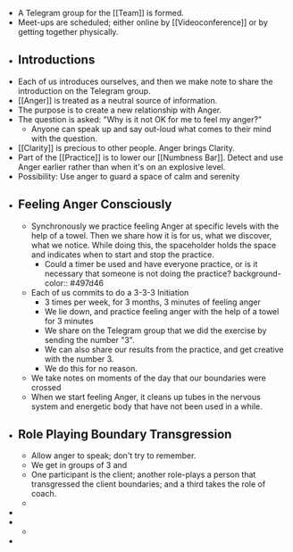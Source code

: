 - A Telegram group for the [[Team]] is formed.
- Meet-ups are scheduled; either online by [[Videoconference]] or by getting together physically.
- ## Introductions
- Each of us introduces ourselves, and then we make note to share the introduction on the Telegram group.
- [[Anger]] is treated as a neutral source of information.
- The purpose is to create a new relationship with Anger.
- The question is asked: "Why is it not OK for me to feel my anger?"
	- Anyone can speak up and say out-loud what comes to their mind with the question.
- [[Clarity]] is precious to other people. Anger brings Clarity.
- Part of the [[Practice]] is to lower our [[Numbness Bar]]. Detect and use Anger earlier rather than when it's on an explosive level.
- Possibility: Use anger to guard a space of calm and serenity
- ## Feeling Anger Consciously
	- Synchronously we practice feeling Anger at specific levels with the help of a towel. Then we share how it is for us, what we discover, what we notice. While doing this, the spaceholder holds the space and indicates when to start and stop the practice.
		- Could a timer be used and have everyone practice, or is it necessary that someone is not doing the practice?
		  background-color:: #497d46
	- Each of us commits to do a 3-3-3 Initiation
		- 3 times per week, for 3 months, 3 minutes of feeling anger
		- We lie down, and practice feeling anger with the help of a towel for 3 minutes
		- We share on the Telegram group that we did the exercise by sending the number "3".
		- We can also share our results from the practice, and get creative with the number 3.
		- We do this for no reason.
	- We take notes on moments of the day that our boundaries were crossed
	- When we start feeling Anger, it cleans up tubes in the nervous system and energetic body that have not been used in a while.
- ## Role Playing Boundary Transgression
	- Allow anger to speak; don't try to remember.
	- We get in groups of 3 and
	- One participant is the client; another role-plays a person that transgressed the client boundaries; and a third takes the role of coach.
	-
-
-
	-
-